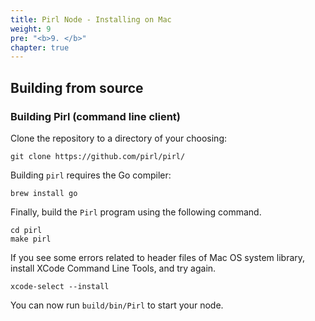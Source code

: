 ```yaml
---
title: Pirl Node - Installing on Mac
weight: 9
pre: "<b>9. </b>"
chapter: true
---
```

## Building from source

### Building Pirl (command line client)

Clone the repository to a directory of your choosing:

```shell
git clone https://github.com/pirl/pirl/
```

Building `pirl` requires the Go compiler:

```shell
brew install go
```

Finally, build the `Pirl` program using the following command.
```shell
cd pirl
make pirl
```

If you see some errors related to header files of Mac OS system library, install XCode Command Line Tools, and try again.

```shell
xcode-select --install
```

You can now run `build/bin/Pirl` to start your node.
